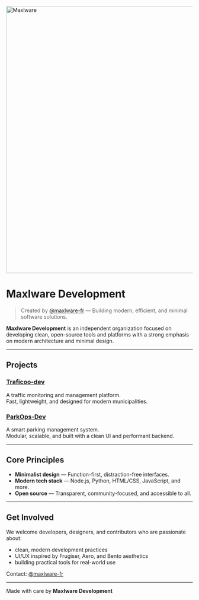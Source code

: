 <img width="1280" height="720" alt="Maxlware" src="https://github.com/user-attachments/assets/a1b5f135-482f-4b3b-a91d-53f18b14161e" />

# Maxlware Development

> Created by [@maxlware-fr](https://github.com/maxlware-fr) — Building modern, efficient, and minimal software solutions.

**Maxlware Development** is an independent organization focused on developing clean, open-source tools and platforms with a strong emphasis on modern architecture and minimal design.

---

## Projects

### [Traficoo-dev](https://github.com/Traficoo-dev)  
A traffic monitoring and management platform.  
Fast, lightweight, and designed for modern municipalities.

### [ParkOps-Dev](https://github.com/ParkOps-Dev)  
A smart parking management system.  
Modular, scalable, and built with a clean UI and performant backend.

---

## Core Principles

- **Minimalist design** — Function-first, distraction-free interfaces.  
- **Modern tech stack** — Node.js, Python, HTML/CSS, JavaScript, and more.  
- **Open source** — Transparent, community-focused, and accessible to all.

---

## Get Involved

We welcome developers, designers, and contributors who are passionate about:

- clean, modern development practices  
- UI/UX inspired by Frugiser, Aero, and Bento aesthetics  
- building practical tools for real-world use

Contact: [@maxlware-fr](https://github.com/maxlware-fr)

---

Made with care by **Maxlware Development**

